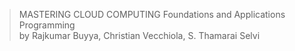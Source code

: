 
> MASTERING CLOUD COMPUTING Foundations and Applications Programming  
> by Rajkumar Buyya, Christian Vecchiola, S. Thamarai Selvi
